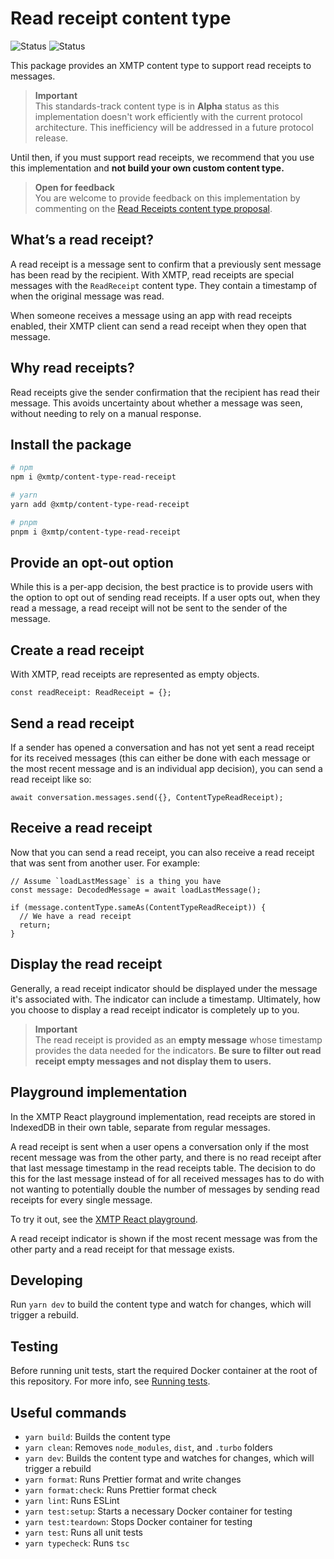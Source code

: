# Read receipt content type

![Status](https://img.shields.io/badge/Content_type_status-Standards--track-yellow) ![Status](https://img.shields.io/badge/Reference_implementation_status-Alpha-orange)

This package provides an XMTP content type to support read receipts to messages.

> **Important**  
> This standards-track content type is in **Alpha** status as this implementation doesn't work efficiently with the current protocol architecture. This inefficiency will be addressed in a future protocol release.

Until then, if you must support read receipts, we recommend that you use this implementation and **not build your own custom content type.**

> **Open for feedback**  
> You are welcome to provide feedback on this implementation by commenting on the [Read Receipts content type proposal](https://github.com/xmtp/xmtp/discussions/43).

## What’s a read receipt?

A read receipt is a message sent to confirm that a previously sent message has been read by the recipient. With XMTP, read receipts are special messages with the `ReadReceipt` content type. They contain a timestamp of when the original message was read.

When someone receives a message using an app with read receipts enabled, their XMTP client can send a read receipt when they open that message.

## Why read receipts?

Read receipts give the sender confirmation that the recipient has read their message. This avoids uncertainty about whether a message was seen, without needing to rely on a manual response.

## Install the package

```bash
# npm
npm i @xmtp/content-type-read-receipt

# yarn
yarn add @xmtp/content-type-read-receipt

# pnpm
pnpm i @xmtp/content-type-read-receipt
```

## Provide an opt-out option

While this is a per-app decision, the best practice is to provide users with the option to opt out of sending read receipts. If a user opts out, when they read a message, a read receipt will not be sent to the sender of the message.

## Create a read receipt

With XMTP, read receipts are represented as empty objects.

```tsx
const readReceipt: ReadReceipt = {};
```

## Send a read receipt

If a sender has opened a conversation and has not yet sent a read receipt for its received messages (this can either be done with each message or the most recent message and is an individual app decision), you can send a read receipt like so:

```tsx
await conversation.messages.send({}, ContentTypeReadReceipt);
```

## Receive a read receipt

Now that you can send a read receipt, you can also receive a read receipt that was sent from another user. For example:

```tsx
// Assume `loadLastMessage` is a thing you have
const message: DecodedMessage = await loadLastMessage();

if (message.contentType.sameAs(ContentTypeReadReceipt)) {
  // We have a read receipt
  return;
}
```

## Display the read receipt

Generally, a read receipt indicator should be displayed under the message it's associated with. The indicator can include a timestamp. Ultimately, how you choose to display a read receipt indicator is completely up to you.

> **Important**  
> The read receipt is provided as an **empty message** whose timestamp provides the data needed for the indicators. **Be sure to filter out read receipt empty messages and not display them to users.**

## Playground implementation

In the XMTP React playground implementation, read receipts are stored in IndexedDB in their own table, separate from regular messages.

A read receipt is sent when a user opens a conversation only if the most recent message was from the other party, and there is no read receipt after that last message timestamp in the read receipts table. The decision to do this for the last message instead of for all received messages has to do with not wanting to potentially double the number of messages by sending read receipts for every single message.

To try it out, see the [XMTP React playground](https://github.com/xmtp/xmtp-react-playground).

A read receipt indicator is shown if the most recent message was from the other party and a read receipt for that message exists.

## Developing

Run `yarn dev` to build the content type and watch for changes, which will trigger a rebuild.

## Testing

Before running unit tests, start the required Docker container at the root of this repository. For more info, see [Running tests](../../README.md#running-tests).

## Useful commands

- `yarn build`: Builds the content type
- `yarn clean`: Removes `node_modules`, `dist`, and `.turbo` folders
- `yarn dev`: Builds the content type and watches for changes, which will trigger a rebuild
- `yarn format`: Runs Prettier format and write changes
- `yarn format:check`: Runs Prettier format check
- `yarn lint`: Runs ESLint
- `yarn test:setup`: Starts a necessary Docker container for testing
- `yarn test:teardown`: Stops Docker container for testing
- `yarn test`: Runs all unit tests
- `yarn typecheck`: Runs `tsc`
